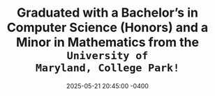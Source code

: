 ---
title: "Graduated with a Bachelor’s in Computer Science (Honors) and a Minor in Mathematics from the <code>University of Maryland, College Park!</code>"
date: 2025-05-21 20:45:00 -0400
---
